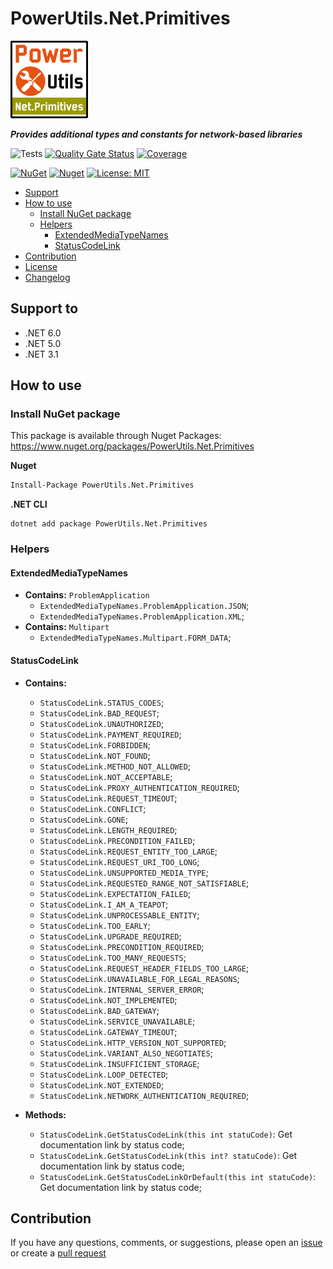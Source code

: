 # PowerUtils.Net.Primitives

![Logo](https://raw.githubusercontent.com/TechNobre/PowerUtils.Net.Primitives/main/assets/logo/logo_128x128.png)

***Provides additional types and constants for network-based libraries***

![Tests](https://github.com/TechNobre/PowerUtils.Net.Primitives/actions/workflows/test-project.yml/badge.svg)
[![Quality Gate Status](https://sonarcloud.io/api/project_badges/measure?project=TechNobre_PowerUtils.Net.Primitives&metric=alert_status)](https://sonarcloud.io/summary/new_code?id=TechNobre_PowerUtils.Net.Primitives)
[![Coverage](https://sonarcloud.io/api/project_badges/measure?project=TechNobre_PowerUtils.Net.Primitives&metric=coverage)](https://sonarcloud.io/summary/new_code?id=TechNobre_PowerUtils.Net.Primitives)

[![NuGet](https://img.shields.io/nuget/v/PowerUtils.Net.Primitives.svg)](https://www.nuget.org/packages/PowerUtils.Net.Primitives)
[![Nuget](https://img.shields.io/nuget/dt/PowerUtils.Net.Primitives.svg)](https://www.nuget.org/packages/PowerUtils.Net.Primitives)
[![License: MIT](https://img.shields.io/github/license/TechNobre/PowerUtils.Net.Primitives.svg)](https://github.com/TechNobre/PowerUtils.Net.Primitives/blob/main/LICENSE)


- [Support](#support-to)
- [How to use](#how-to-use)
  - [Install NuGet package](#Installation)
  - [Helpers](#Helpers)
    - [ExtendedMediaTypeNames](#ExtendedMediaTypeNames)
    - [StatusCodeLink](#StatusCodeLink)
- [Contribution](#contribution)
- [License](./LICENSE)
- [Changelog](./CHANGELOG.md)



## Support to <a name="support-to"></a>
- .NET 6.0
- .NET 5.0
- .NET 3.1



## How to use <a name="how-to-use"></a>

### Install NuGet package <a name="Installation"></a>
This package is available through Nuget Packages: https://www.nuget.org/packages/PowerUtils.Net.Primitives

**Nuget**
```bash
Install-Package PowerUtils.Net.Primitives
```

**.NET CLI**
```
dotnet add package PowerUtils.Net.Primitives
```



### Helpers <a name="Helpers"></a>

#### ExtendedMediaTypeNames <a name="ExtendedMediaTypeNames"></a>
- **Contains:** `ProblemApplication`
  - `ExtendedMediaTypeNames.ProblemApplication.JSON`;
  - `ExtendedMediaTypeNames.ProblemApplication.XML`;
- **Contains:** `Multipart`
  - `ExtendedMediaTypeNames.Multipart.FORM_DATA`;

#### StatusCodeLink <a name="StatusCodeLink"></a>
- **Contains:**
  - `StatusCodeLink.STATUS_CODES`;
  - `StatusCodeLink.BAD_REQUEST`;
  - `StatusCodeLink.UNAUTHORIZED`;
  - `StatusCodeLink.PAYMENT_REQUIRED`;
  - `StatusCodeLink.FORBIDDEN`;
  - `StatusCodeLink.NOT_FOUND`;
  - `StatusCodeLink.METHOD_NOT_ALLOWED`;
  - `StatusCodeLink.NOT_ACCEPTABLE`;
  - `StatusCodeLink.PROXY_AUTHENTICATION_REQUIRED`;
  - `StatusCodeLink.REQUEST_TIMEOUT`;
  - `StatusCodeLink.CONFLICT`;
  - `StatusCodeLink.GONE`;
  - `StatusCodeLink.LENGTH_REQUIRED`;
  - `StatusCodeLink.PRECONDITION_FAILED`;
  - `StatusCodeLink.REQUEST_ENTITY_TOO_LARGE`;
  - `StatusCodeLink.REQUEST_URI_TOO_LONG`;
  - `StatusCodeLink.UNSUPPORTED_MEDIA_TYPE`;
  - `StatusCodeLink.REQUESTED_RANGE_NOT_SATISFIABLE`;
  - `StatusCodeLink.EXPECTATION_FAILED`;
  - `StatusCodeLink.I_AM_A_TEAPOT`;
  - `StatusCodeLink.UNPROCESSABLE_ENTITY`;
  - `StatusCodeLink.TOO_EARLY`;
  - `StatusCodeLink.UPGRADE_REQUIRED`;
  - `StatusCodeLink.PRECONDITION_REQUIRED`;
  - `StatusCodeLink.TOO_MANY_REQUESTS`;
  - `StatusCodeLink.REQUEST_HEADER_FIELDS_TOO_LARGE`;
  - `StatusCodeLink.UNAVAILABLE_FOR_LEGAL_REASONS`;
  - `StatusCodeLink.INTERNAL_SERVER_ERROR`;
  - `StatusCodeLink.NOT_IMPLEMENTED`;
  - `StatusCodeLink.BAD_GATEWAY`;
  - `StatusCodeLink.SERVICE_UNAVAILABLE`;
  - `StatusCodeLink.GATEWAY_TIMEOUT`;
  - `StatusCodeLink.HTTP_VERSION_NOT_SUPPORTED`;
  - `StatusCodeLink.VARIANT_ALSO_NEGOTIATES`;
  - `StatusCodeLink.INSUFFICIENT_STORAGE`;
  - `StatusCodeLink.LOOP_DETECTED`;
  - `StatusCodeLink.NOT_EXTENDED`;
  - `StatusCodeLink.NETWORK_AUTHENTICATION_REQUIRED`;

- **Methods:**
  - `StatusCodeLink.GetStatusCodeLink(this int statuCode)`: Get documentation link by status code;
  - `StatusCodeLink.GetStatusCodeLink(this int? statuCode)`: Get documentation link by status code;
  - `StatusCodeLink.GetStatusCodeLinkOrDefault(this int statuCode)`: Get documentation link by status code;



## Contribution <a name="contribution"></a>

If you have any questions, comments, or suggestions, please open an [issue](https://github.com/TechNobre/PowerUtils.Net.Primitives/issues/new/choose) or create a [pull request](https://github.com/TechNobre/PowerUtils.Net.Primitives/compare)